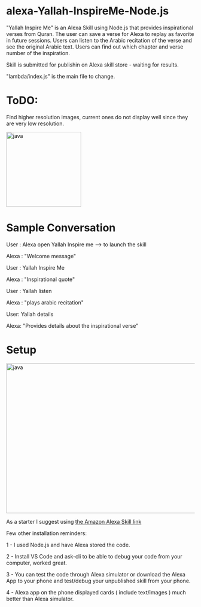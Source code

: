 # alexa-Yallah-InspireMe-Node.js
"Yallah Inspire Me" is an Alexa Skill using Node.js that provides inspirational verses from Quran. The user can save a verse for Alexa to replay as favorite in future sessions. Users can listen to the Arabic recitation of the verse and see the original Arabic text. Users can find out which chapter and verse number of the inspiration.

Skill is submitted for publishin on Alexa skill store - waiting for results. 

"lambda/index.js" is the main file to change.

# ToDO:
Find higher resolution images, current ones do not display well since they are very low resolution.
 
<img align="center" src="https://user-images.githubusercontent.com/81345268/121832232-9b25b600-cc97-11eb-8c77-579a3cfd2112.jpg" alt="java" width="200" height="200"/>

# Sample Conversation
User : Alexa open Yallah Inspire me --> to launch the skill

Alexa : "Welcome message"

User : Yallah Inspire Me

Alexa : "Inspirational quote"

User : Yallah listen

Alexa : "plays arabic recitation"

User: Yallah details

Alexa: "Provides details about the inspirational verse"

# Setup
<img align="center" src="https://camo.githubusercontent.com/34b4528b94019892f5cd4f7c6e768f4246c1e4c2/68747470733a2f2f63646e2d696d616765732d312e6d656469756d2e636f6d2f6d61782f313230302f312a323459494b4f6436613838746570324e6f336a3262412e706e67" alt="java" width="533" height="400"/>

As a starter I suggest using [the Amazon Alexa Skill link](https://developer.amazon.com/en-US/docs/alexa/alexa-skills-kit-sdk-for-nodejs/develop-your-first-skill.html)

Few other installation reminders:

1 - I used Node.js and have Alexa stored the code.

2 - Install VS Code and ask-cli to be able to debug your code from your computer, worked great.

3 - You can test the code through Alexa simulator or download the Alexa App to your phone and test/debug your unpublished skill from your phone.

4 - Alexa app on the phone displayed cards ( include text/images ) much better than Alexa simulator.


